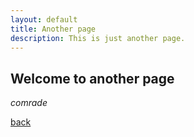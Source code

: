 ```yaml
---
layout: default
title: Another page
description: This is just another page.
---
```


## Welcome to another page

_comrade_

[back](./)
